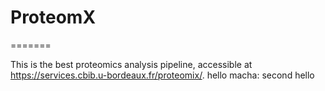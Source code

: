 # ProteomX
=======

This is the best proteomics analysis pipeline, accessible at https://services.cbib.u-bordeaux.fr/proteomix/.
hello
macha: second hello 
